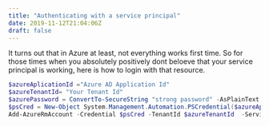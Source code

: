 ```yaml
---
title: "Authenticating with a service principal"
date: 2019-11-12T21:04:06Z
draft: false
---
```


It turns out that in Azure at least, not everything works first time. So for those times when you absolutely positively dont beloeve that your service principal is working, here is how to login with that resource.

```powershell
$azureAplicationId ="Azure AD Application Id"
$azureTenantId= "Your Tenant Id"
$azurePassword = ConvertTo-SecureString "strong password" -AsPlainText -Force
$psCred = New-Object System.Management.Automation.PSCredential($azureAplicationId , $azurePassword)
Add-AzureRmAccount -Credential $psCred -TenantId $azureTenantId  -ServicePrincipa
```